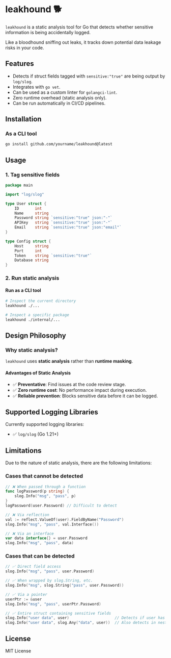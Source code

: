
# leakhound 🐕

`leakhound` is a static analysis tool for Go that detects whether sensitive information is being accidentally logged.

Like a bloodhound sniffing out leaks, it tracks down potential data leakage risks in your code.

## Features

  - Detects if struct fields tagged with `sensitive:"true"` are being output by `log/slog`.
  - Integrates with `go vet`.
  - Can be used as a custom linter for `golangci-lint`.
  - Zero runtime overhead (static analysis only).
  - Can be run automatically in CI/CD pipelines.

## Installation

### As a CLI tool

```bash
go install github.com/yourname/leakhound@latest
```

## Usage

### 1. Tag sensitive fields

```go
package main

import "log/slog"

type User struct {
    ID       int
    Name     string
    Password string `sensitive:"true" json:"-"`
    APIKey   string `sensitive:"true" json:"-"`
    Email    string `sensitive:"true" json:"email"`
}

type Config struct {
    Host     string
    Port     int
    Token    string `sensitive:"true"`
    Database string
}
```

### 2. Run static analysis

#### Run as a CLI tool

```bash
# Inspect the current directory
leakhound ./...

# Inspect a specific package
leakhound ./internal/...
```


## Design Philosophy

### Why static analysis?

`leakhound` uses **static analysis** rather than **runtime masking**.

#### Advantages of Static Analysis

  - ✅ **Preventative**: Find issues at the code review stage.
  - ✅ **Zero runtime cost**: No performance impact during execution.
  - ✅ **Reliable prevention**: Blocks sensitive data before it can be logged.

## Supported Logging Libraries

Currently supported logging libraries:

  - ✅ `log/slog` (Go 1.21+)

## Limitations

Due to the nature of static analysis, there are the following limitations:

### Cases that cannot be detected

```go
// ❌ When passed through a function
func logPassword(p string) {
    slog.Info("msg", "pass", p)
}
logPassword(user.Password) // Difficult to detect

// ❌ Via reflection
val := reflect.ValueOf(user).FieldByName("Password")
slog.Info("msg", "pass", val.Interface())

// ❌ Via an interface
var data interface{} = user.Password
slog.Info("msg", "pass", data)
```

### Cases that can be detected

```go
// ✅ Direct field access
slog.Info("msg", "pass", user.Password)

// ✅ When wrapped by slog.String, etc.
slog.Info("msg", slog.String("pass", user.Password))

// ✅ Via a pointer
userPtr := &user
slog.Info("msg", "pass", userPtr.Password)

// ✅ Entire struct containing sensitive fields
slog.Info("user data", user)                    // Detects if user has sensitive fields
slog.Info("user data", slog.Any("data", user))  // Also detects in nested function calls
```

## License

MIT License
